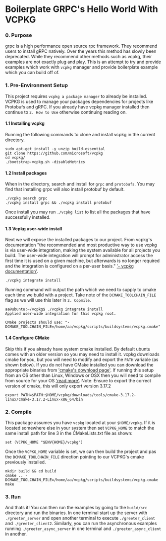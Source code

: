 # Boilerplate GRPC's Hello World With VCPKG

### 0. Purpose
grpc is a high performance open source rpc framework. They recommend users to install gRPC natively. Over the years this method has slowly been deprecated. While they recommend other methods such as vcpkg, their examples are not exactly plug and play. This is an attempt to try and provide examples which work with `vcpkg` manager and provide boilerplate example which you can build off of.

### 1. Pre-Environment Setup
This project requires `vcpkg a package manager` to already be installed. VCPKG is used to manage your packages dependencies for projects like Protobufs and gRPC. If you already have vcpkg manager installed then continue to `2. How to Use` otherwise continuing reading on.

#### 1.1 Installing vcpkg
Running the following commands to clone and install vcpkg in the current directory.
```
sudo apt-get install -y unzip build-essential
git clone https://github.com/microsoft/vcpkg
cd vcpkg/
./bootstrap-vcpkg.sh -disableMetrics
```
#### 1.2 Install packages
When in the directory, search and install for `grpc` and `protobufs`. You may find that installing grpc will also install protobuf by default. 
```
./vcpkg search grpc
./vcpkg install grpc && ./vcpkg install protobuf
```
Once install you may run `./vcpkg list` to list all the packages that have successfully installed.

#### 1.3 Vcpkg user-wide install
Next we will expose the installed packages to our project. From vcpkg's documentation "the recommended and most productive way to use vcpkg is via user-wide integration, making the system available for all projects you build. The user-wide integration will prompt for administrator access the first time it is used on a given machine, but afterwards is no longer required and the integration is configured on a per-user basis." ['- vcpkg documentation'](https://vcpkg.readthedocs.io/en/latest/examples/installing-and-using-packages/).
```
./vcpkg integrate install
```
Running command will output the path which we need to supply to cmake each time we build with a project. Take note of the `DCMAKE_TOOLCHAIN_FILE` flag as we will use this later in `2. Copmile`.
```
aa@ubuntu:~/vcpkg$ ./vcpkg integrate install
Applied user-wide integration for this vcpkg root.

CMake projects should use: "-DCMAKE_TOOLCHAIN_FILE=/home/aa/vcpkg/scripts/buildsystems/vcpkg.cmake"
```

#### 1.4 Configure CMake
Skip this if you already have system cmake installed. By default ubuntu comes with an older version so you may need to install it. vcpkg downloads cmake for you, but you will need to modify and export the `PATH` variable (as shown below). If you do not have CMake installed you can download the appropriate binaries from ['cmake's download page'](https://cmake.org/download/). If running this setup from an OS other than Linux, Windows or OSX then you will need to compile from source for your OS ['read more'](https://cmake.org/install/).
Note: Ensure to export the correct version of cmake, this will only export version 3.17.2
```
export PATH=$PATH:$HOME/vcpkg/downloads/tools/cmake-3.17.2-linux/cmake-3.17.2-Linux-x86_64/bin
```

### 2. Compile
This package assumes you have `vcpkg` located at your `$HOME/vcpkg`. If it is located somewhere else in your system then set `VCPKG_HOME` to match the same install path for line 3 in the CMakeLists.txt file as shown:
```
set (VCPKG_HOME "$ENV{HOME}/vcpkg")
```
Once the `VCPKG_HOME` variable is set, we can then build the project and pas the `DCMAKE_TOOLCHAIN_FILE` direction pointing to our VCPKG's cmake previously installed.
```
mkdir build && cd build
cmake .. -DCMAKE_TOOLCHAIN_FILE=/home/aa/vcpkg/scripts/buildsystems/vcpkg.cmake
make
```

### 3. Run
And thats it! You can then run the examples by going to the `build/src` directory and run the binaries. In one terminal start up the server with `./greeter_server` and open another terminal to execute `./greeter_client` and `./greeter_client2`. Similarly, you can run the asynchronous examples running `./greeter_async_server` in one terminal and `./greeter_async_client` in another. 

